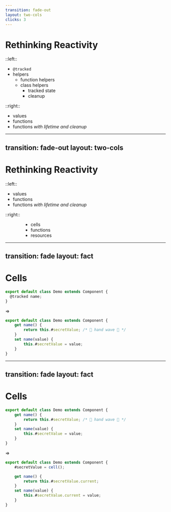 ```yaml
---
transition: fade-out
layout: two-cols
clicks: 3
---
```


# Rethinking Reactivity

<Arrow x1="250" y1="125" x2="500" y2="125" v-click="1" />
<Arrow x1="350" y1="225" x2="500" y2="180" v-click="2" />
<Arrow x1="370" y1="345" x2="500" y2="260" v-click="3" />
<Arrow x1="350" y1="425" x2="500" y2="270" v-click="3" />

::left::

<ul class="display-list">
    <li><code>@tracked</code></li>
    <li>
        helpers
        <ul class="display-list">
            <li>function helpers</li>
            <li>
                class helpers
                <ul class="display-list">
                    <li>tracked state</li>
                    <li>cleanup</li>
                </ul>
            </li>
        </ul>
    </li>
</ul>


::right::


<ul class="display-list">
    <li v-click="1">values</li>
    <li v-click="2">functions</li>
    <li v-click="3">functions <em>with lifetime and cleanup</em></li>
</ul>


<!-- 

I'd like to propose, we as a community rethink reactivity in general.

Instead of at-tracked, 

!! click

let's think of and redefine these as values -- the most basic kind of reactive primitive we could possibly have -- these can exist in within functions, outside classes, anywhere -- this will be a theme throughout this new way of thinking about reactivity. 

!! click

for function-based helpers, we can use _plain javascript functions_, 
supporting plain javascript functions as a reactive primitive, 
_as well as their arguments_, 
is **essential** for reducing the number of abstractions folks need to learn when they learn ember.

!! click

for class-based-helpers, we can use use a new primitive -- 
"functions with lifetime and cleanup" -- 
this allows us to compose our value primitives, 
for managing state throughout the **lifetime** of a the parent object.
and then we can have optional cleanup -- we'll expand on both of these concepts momentarily.


!! click until you get to the next slide, Sli.dev has bugs.


-->



---
transition: fade-out
layout: two-cols
---

# Rethinking Reactivity

<Arrow x1="240" y1="125" x2="550" y2="125" v-click="1" />
<Arrow x1="260" y1="185" x2="550" y2="185" v-click="2" />
<Arrow x1="470" y1="245" x2="550" y2="245" v-click="3" />

::left::

<ul class="display-list">
    <li>values</li>
    <li>functions</li>
    <li>functions <em>with lifetime and cleanup</em></li>
</ul>

::right::


<ul class="display-list" style="margin-left: 4em;">
    <li v-click="1">cells</li>
    <li v-click="2">functions</li>
    <li v-click="3">resources</li>
</ul>

<!-- 

For a couple of these we still need abstractions, 
because reactivity is not built in to the browser.

!! click

we'll call values "cells", 
and Cells will provide the abstraction with which we can built at-tracked, 
and allow us to use reactive values everywhere -- not just classess

!! click

functions, we can leave as-is, 
because they can directly access the state on cells -- these will auto-track and are completely transparent to the renderer -- just like getters in classes.

!! click

functions with lifetime and cleanup... are _Resources_.

These are the key abstraction that I'll focus on for (almost) the rest of this talk.



!! click until you get to the next slide, Sli.dev has bugs.

-->

---
transition: fade
layout: fact
---

# Cells

```js
export default class Demo extends Component {
  @tracked name;
}
```

=>

```js 
export default class Demo extends Component {
    get name() {
        return this.#secretValue; /* 👋 hand wave 👋 */
    }
    set name(value) {
        this.#secretValue = value;
    }
}
```

<!-- 

a few slides ago, we hand-waved over the fact that `@tracked` abstracts a secret value 
-->

---
transition: fade
layout: fact
---

# Cells

```js 
export default class Demo extends Component {
    get name() {
        return this.#secretValue; /* 👋 hand wave 👋 */
    }
    set name(value) {
        this.#secretValue = value;
    }
}
```

=>

```js {all|2}
export default class Demo extends Component {
    #secretValue = cell();

    get name() {
        return this.#secretValue.current;
    }
    set name(value) {
        this.#secretValue.current = value;
    }
}
```

<!-- 

here are the secrets behind the hand wave. 

!! click

the secretValue *can* be thought of as .. a cell.


-->
